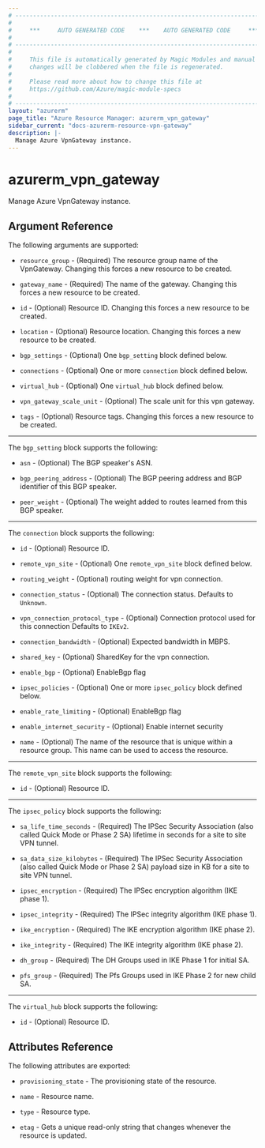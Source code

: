 ```yaml
---
# ----------------------------------------------------------------------------
#
#     ***     AUTO GENERATED CODE    ***    AUTO GENERATED CODE     ***
#
# ----------------------------------------------------------------------------
#
#     This file is automatically generated by Magic Modules and manual
#     changes will be clobbered when the file is regenerated.
#
#     Please read more about how to change this file at
#     https://github.com/Azure/magic-module-specs
#
# ----------------------------------------------------------------------------
layout: "azurerm"
page_title: "Azure Resource Manager: azurerm_vpn_gateway"
sidebar_current: "docs-azurerm-resource-vpn-gateway"
description: |-
  Manage Azure VpnGateway instance.
---
```


# azurerm_vpn_gateway

Manage Azure VpnGateway instance.


## Argument Reference

The following arguments are supported:

* `resource_group` - (Required) The resource group name of the VpnGateway. Changing this forces a new resource to be created.

* `gateway_name` - (Required) The name of the gateway. Changing this forces a new resource to be created.

* `id` - (Optional) Resource ID. Changing this forces a new resource to be created.

* `location` - (Optional) Resource location. Changing this forces a new resource to be created.

* `bgp_settings` - (Optional) One `bgp_setting` block defined below.

* `connections` - (Optional) One or more `connection` block defined below.

* `virtual_hub` - (Optional) One `virtual_hub` block defined below.

* `vpn_gateway_scale_unit` - (Optional) The scale unit for this vpn gateway.

* `tags` - (Optional) Resource tags. Changing this forces a new resource to be created.

---

The `bgp_setting` block supports the following:

* `asn` - (Optional) The BGP speaker's ASN.

* `bgp_peering_address` - (Optional) The BGP peering address and BGP identifier of this BGP speaker.

* `peer_weight` - (Optional) The weight added to routes learned from this BGP speaker.

---

The `connection` block supports the following:

* `id` - (Optional) Resource ID.

* `remote_vpn_site` - (Optional) One `remote_vpn_site` block defined below.

* `routing_weight` - (Optional) routing weight for vpn connection.

* `connection_status` - (Optional) The connection status. Defaults to `Unknown`.

* `vpn_connection_protocol_type` - (Optional) Connection protocol used for this connection Defaults to `IKEv2`.

* `connection_bandwidth` - (Optional) Expected bandwidth in MBPS.

* `shared_key` - (Optional) SharedKey for the vpn connection.

* `enable_bgp` - (Optional) EnableBgp flag

* `ipsec_policies` - (Optional) One or more `ipsec_policy` block defined below.

* `enable_rate_limiting` - (Optional) EnableBgp flag

* `enable_internet_security` - (Optional) Enable internet security

* `name` - (Optional) The name of the resource that is unique within a resource group. This name can be used to access the resource.


---

The `remote_vpn_site` block supports the following:

* `id` - (Optional) Resource ID.

---

The `ipsec_policy` block supports the following:

* `sa_life_time_seconds` - (Required) The IPSec Security Association (also called Quick Mode or Phase 2 SA) lifetime in seconds for a site to site VPN tunnel.

* `sa_data_size_kilobytes` - (Required) The IPSec Security Association (also called Quick Mode or Phase 2 SA) payload size in KB for a site to site VPN tunnel.

* `ipsec_encryption` - (Required) The IPSec encryption algorithm (IKE phase 1).

* `ipsec_integrity` - (Required) The IPSec integrity algorithm (IKE phase 1).

* `ike_encryption` - (Required) The IKE encryption algorithm (IKE phase 2).

* `ike_integrity` - (Required) The IKE integrity algorithm (IKE phase 2).

* `dh_group` - (Required) The DH Groups used in IKE Phase 1 for initial SA.

* `pfs_group` - (Required) The Pfs Groups used in IKE Phase 2 for new child SA.

---

The `virtual_hub` block supports the following:

* `id` - (Optional) Resource ID.

## Attributes Reference

The following attributes are exported:

* `provisioning_state` - The provisioning state of the resource.

* `name` - Resource name.

* `type` - Resource type.

* `etag` - Gets a unique read-only string that changes whenever the resource is updated.
